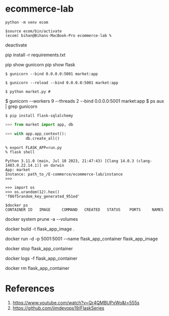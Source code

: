 # ecommerce-lab 
<!-- Create virtual env named ecom -->

```shell
python -m venv ecom
```

<!-- Activate ecom macos-->
```shell
$source ecom/bin/activate
(ecom) bihan@Bihans-MacBook-Pro ecommerce-lab %
```

<!-- Deactive ecom -->
deactivate

<!-- Install requirements -->
pip install -r requirements.txt

<!-- Check installation -->
pip show gunicorn 
pip show flask


<!-- Run from terminal -->
```shell
$ gunicorn --bind 0.0.0.0:5001 market:app
```

<!-- Run from terminal with reload -->
```shell
$ gunicorn --reload --bind 0.0.0.0:5001 market:app
```

<!-- Simply run with python -->
```shell
$ python market.py # 
```

$ gunicorn --workers 9 --threads 2 --bind 0.0.0.0:5001 market:app
$ ps aux | grep gunicorn

<!-- install database -->
``$ pip install flask-sqlalchemy``

<!-- Create database -->
```python shell
>>> from market import app, db

>>> with app.app_context():
         db.create_all()
```

<!-- Insert data in database>
shell
>>> from market import app, db, Item
>>> with app.app_context():
...    new_item = Item(name='Test Product', price=100, barcode='123456789012', description='A test item')
...    db.session.add(new_item)
...    db.session.commit()
...    item = Item.query.first()
...    print(item.name, item.price)
... 
Test Product 100
```

<!-- Enter Flask Shell -->
```shell
% export FLASK_APP=run.py
% flask shell            

Python 3.11.0 (main, Jul 10 2023, 21:47:43) [Clang 14.0.3 (clang-1403.0.22.14.1)] on darwin
App: market
Instance: path_to_/E-commerce/ecommerce-lab/instance
>>> 
```
<!-- Generate Random Key -->
```shell
>>> import os
>>> os.urandom(12).hex()
'f86f5random_key_generated_951ed'
```

<!-- Check Docker -->
```shell
$docker ps
CONTAINER ID   IMAGE     COMMAND   CREATED   STATUS    PORTS     NAMES
```

<!-- This command removes all stopped containers, unused networks, dangling images, and unused volumes.
Ensure you don't need these resources before executing the command. -->
docker system prune -a --volumes

<!-- Builds docker image -->
docker build -t flask_app_image .

<!-- Run Container -->
docker run -d -p 5001:5001 --name flask_app_container flask_app_image

<!-- Stop Container -->
docker stop flask_app_container

<!-- Logs -->
docker logs -f flask_app_container

<!-- Remove Container -->
docker rm flask_app_container


# References
1. https://www.youtube.com/watch?v=Qr4QMBUPxWo&t=555s
2. https://github.com/jimdevops19/FlaskSeries

